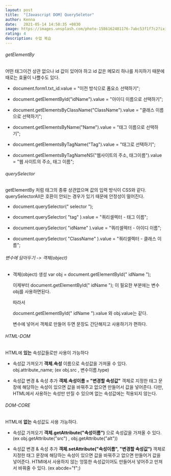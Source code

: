 ```yaml
---
layout: post
title:  "[Javascript DOM] QuerySeletor"
author: Kenna
date:   2021-05-14 14:50:35 +0830
image: https://images.unsplash.com/photo-1586162481176-7abc53f1f7c2?ixid=MnwxMjA3fDB8MHxzZWFyY2h8ODZ8fHN0dWR5fGVufDB8fDB8fA%3D%3D&ixlib=rb-1.2.1&auto=format&fit=crop&w=500&q=60
rating: 4
description: 수업 복습
---
```



###### getElementBy

어떤 태그이건 상관 없으나 id 값이 있어야 하고 id 값은 메모리 하나를 차지하기 때문에 때로는 효율이 나쁠수도 있다.

- document.form1.txt_id.value = "이전 방식으로 폼요소 선택하기";

- document.getElementById("idName").value = "아이디 이름으로 선택하기";

- document.getElementsByClassName("ClassName").value = "클래스 이름으로 선택하기";

- document.getElementsByName("Name").value = "태그 이름으로 선택하기";

- document.getElementsByTagName("Tag").value = "태그로 선택하기";

- document.getElementsByTagNameNS("웹사이트의 주소, 태그이름").value = "웹 사이트의 주소, 태그 이름";


###### querySelector

getElementBy 처럼 태그의 종류 상관없으며 값의 입력 방식이 CSS와 같다.
querySelectorAll은 호환이 안되는 경우가 있기 때문에 안정성이 떨어진다.

- document.querySelector(" selector ");

- document.querySelector( "tag" ).value = "쿼리셀렉터 - 태그 이름";

- document.querySelector( "idName" ).value = "쿼리셀렉터 - 아이디 이름";

- document.querySelector( "ClassName" ).value = "쿼리셀렉터 - 클래스 이름";


###### 변수에 담아두기 -> 객체(object)

- 객체(object) 생성 
  var obj = document.getElementById(" idName ");
  
  이제부터 document.getElementById(" idName "); 이 필요한 부분에는 변수 obj를 사용하면된다.
  
  따라서
  
  document.getElementById(" idName ").value 와 obj.value는 같다.
  
  변수에 넣어서 객체로 만들어 두면 문장도 간단해지고 사용하기가 편하다.


###### HTML-DOM

HTML에 **있는** 속성값들로만 사용이 가능하다

- 속성값 가져오기
**객체.속성** 이름으로 속성값을 가져올 수 있다.
obj.attribute_name;
(ex obj.src , 변수이름.type)

- 속성값 변경 & 속성 추가
**객체.속성이름 = "변경할 속성값"**
객체로 지정한 태그 문장에 해당하는 속성이 있으면 값을 바꿔주고 없으면 만들어서 값을 넣어준다.
다만, HTML에서 사용하는 속성만 만질 수 있으며 없는 속성값에는 적용되지 않는다.


###### DOM-CORE

HTML에 **없는** 속성값도 사용 가능하다.

- 속성값 가져오기
**객체.getAttribute("속성이름")** 으로 속성값을 가져올 수 있다.
(ex obj.getAttribute("src") , obj.getAttribute("alt"))

- 속성값 변경 & 속성 추가
**객체.setAttribute("속성이름", "변경할 속성값")**
객체로 지정한 태그 문장에 해당하는 속성이 있으면 값을 바꿔주고 없으면 만들어거 값을 넣어준다.
HTMl에서 사용하지 않는 엉뚱한 속성값이어도 만들어서 넣어주고 만져서 바꿔줄 수 있다. (ex abcde="f";)


